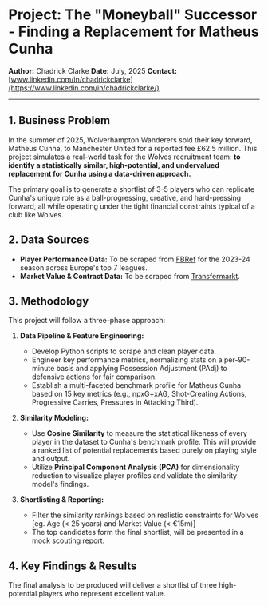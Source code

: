 # Project: The "Moneyball" Successor - Finding a Replacement for Matheus Cunha

**Author:** Chadrick Clarke
**Date:** July, 2025
**Contact:** [www.linkedin.com/in/chadrickclarke](https://www.linkedin.com/in/chadrickclarke/)

---

## 1. Business Problem

In the summer of 2025, Wolverhampton Wanderers sold their key forward, Matheus Cunha, to Manchester United for a reported fee £62.5 million. This project simulates a real-world task for the Wolves recruitment team: **to identify a statistically similar, high-potential, and undervalued replacement for Cunha using a data-driven approach.**

The primary goal is to generate a shortlist of 3-5 players who can replicate Cunha's unique role as a ball-progressing, creative, and hard-pressing forward, all while operating under the tight financial constraints typical of a club like Wolves.

## 2. Data Sources

*   **Player Performance Data:** To be scraped from [FBRef](https://fbref.com/) for the 2023-24 season across Europe's top 7 leagues.
*   **Market Value & Contract Data:** To be scraped from [Transfermarkt](https://www.transfermarkt.com/).

## 3. Methodology

This project will follow a three-phase approach:

1.  **Data Pipeline & Feature Engineering:**
    *   Develop Python scripts to scrape and clean player data.
    *   Engineer key performance metrics, normalizing stats on a per-90-minute basis and applying Possession Adjustment (PAdj) to defensive actions for fair comparison.
    *   Establish a multi-faceted benchmark profile for Matheus Cunha based on 15 key metrics (e.g., npxG+xAG, Shot-Creating Actions, Progressive Carries, Pressures in Attacking Third).

2.  **Similarity Modeling:**
    *   Use **Cosine Similarity** to measure the statistical likeness of every player in the dataset to Cunha's benchmark profile. This will provide a ranked list of potential replacements based purely on playing style and output.
    *   Utilize **Principal Component Analysis (PCA)** for dimensionality reduction to visualize player profiles and validate the similarity model's findings.

3.  **Shortlisting & Reporting:**
    *   Filter the similarity rankings based on realistic constraints for Wolves [eg. Age (< 25 years) and Market Value (< €15m)]
    *   The top candidates form the final shortlist, will be presented in a mock scouting report.


## 4. Key Findings & Results

The final analysis to be produced will deliver a shortlist of three high-potential players who represent excellent value. 
